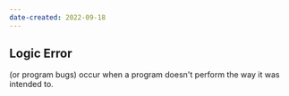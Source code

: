 ```yaml
---
date-created: 2022-09-18
---
```

## Logic Error
(or program bugs) occur when a program doesn't perform the way it was intended to.